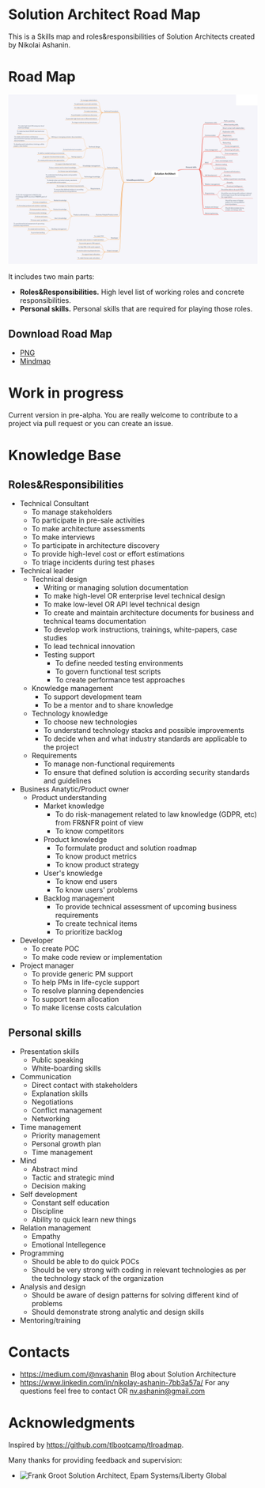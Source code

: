 # Solution Architect Road Map

This is a Skills map and roles&responsibilities of Solution Architects created by Nikolai Ashanin.

# Road Map

![](SA.png)

It includes two main parts:
- **Roles&Responsibilities.** High level list of working roles and concrete responsibilities.
- **Personal skills.** Personal skills that are required for playing those roles.

## Download Road Map

- [PNG](SA.png)
- [Mindmap](Solution_Architect.xmind)

# Work in progress

Current version in pre-alpha. You are really welcome to contribute to a project via pull request or you can create an issue.

# Knowledge Base

## Roles&Responsibilities

- Technical Consultant
  - To manage stakeholders
  - To participate in pre-sale activities
  - To make architecture assessments
  - To make interviews
  - To participate in architecture discovery
  - To provide high-level cost or effort estimations
  - To triage incidents during test phases
- Technical leader
  - Technical design
    - Writing or managing solution documentation
	- To make high-level OR enterprise level technical design
	- To make low-level OR API level technical design
	- To create and maintain architecture documents for business and technical teams documentation
	- To develop work instructions, trainings, white-papers, case studies
    - To lead technical innovation
    - Testing support
      - To define needed testing environments
      - To govern functional test scripts
      - To create performance test approaches
  - Knowledge management
    - To support development team
    - To be a mentor and to share knowledge
  - Technology knowledge
    - To choose new technologies
    - To understand technology stacks and possible improvements
    - To decide when and what industry standards are applicable to the project
  - Requirements
    - To manage non-functional requirements
    - To ensure that defined solution is according security standards and guidelines
- Business Anatytic/Product owner
  - Product understanding
    - Market knowledge
      - To do risk-management related to law knowledge (GDPR, etc) from FR&NFR point of view
      - To know competitors
    - Product knowledge
      - To formulate product and solution roadmap
      - To know product metrics
      - To know product strategy
    - User's knowledge
      - To know end users
      - To know users' problems
    - Backlog management
      - To provide technical assessment of upcoming business requirements
      - To create technical items
      - To prioritize backlog
- Developer
  - To create POC
  - To make code review or implementation
- Project manager
  - To provide generic PM support
  - To help PMs in life-cycle support
  - To resolve planning dependencies
  - To support team allocation
  - To make license costs calculation

## Personal skills
- Presentation skills
  - Public speaking
  - White-boarding skills
- Communication
  - Direct contact with stakeholders
  - Explanation skills
  - Negotiations
  - Conflict management
  - Networking
- Time management
  - Priority management
  - Personal growth plan
  - Time management
- Mind
  - Abstract mind
  - Tactic and strategic mind
  - Decision making
- Self development
  - Constant self education
  - Discipline
  - Ability to quick learn new things
- Relation management
  - Empathy
  - Emotional Intellegence
- Programming
  - Should be able to do quick POCs
  - Should be very strong with coding in relevant technologies as per the technology stack of the organization
- Analysis and design
  - Should be aware of design patterns for solving different kind of problems
  - Should demonstrate strong analytic and design skills
- Mentoring/training

# Contacts

- https://medium.com/@nvashanin Blog about Solution Architecture
- https://www.linkedin.com/in/nikolay-ashanin-7bb3a57a/ For any questions feel free to contact OR nv.ashanin@gmail.com

# Acknowledgments

Inspired by https://github.com/tlbootcamp/tlroadmap.

Many thanks for providing feedback and supervision:
- ![Frank Groot](https://www.linkedin.com/in/frank-groot-517624/) Solution Architect, Epam Systems/Liberty Global


